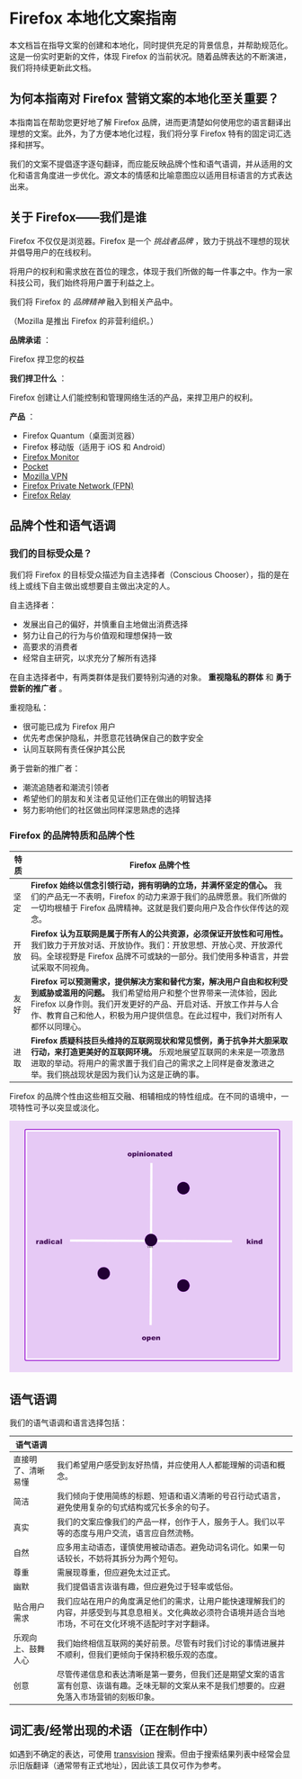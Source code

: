 # Firefox 本地化文案指南

本文档旨在指导文案的创建和本地化，同时提供充足的背景信息，并帮助规范化。这是一份实时更新的文件，体现 Firefox 的当前状况。随着品牌表达的不断演进，我们将持续更新此文档。

## 为何本指南对 Firefox 营销文案的本地化至关重要？

本指南旨在帮助您更好地了解 Firefox 品牌，进而更清楚如何使用您的语言翻译出理想的文案。此外，为了方便本地化过程，我们将分享 Firefox 特有的固定词汇选择和拼写。

我们的文案不提倡逐字逐句翻译，而应能反映品牌个性和语气语调，并从适用的文化和语言角度进一步优化。源文本的情感和比喻意图应以适用目标语言的方式表达出来。

## 关于 Firefox——我们是谁

Firefox 不仅仅是浏览器。Firefox 是一个 *挑战者品牌* ，致力于挑战不理想的现状并倡导用户的在线权利。

将用户的权利和需求放在首位的理念，体现于我们所做的每一件事之中。作为一家科技公司，我们始终将用户置于利益之上。

我们将 Firefox 的 *品牌精神* 融入到相关产品中。

（Mozilla 是推出 Firefox 的非营利组织。）

**品牌承诺** ：

Firefox 捍卫您的权益

**我们捍卫什么** ：

Firefox 创建让人们能控制和管理网络生活的产品，来捍卫用户的权利。

**产品** ：

* Firefox Quantum（桌面浏览器）
* Firefox 移动版（适用于 iOS 和 Android）
* [Firefox Monitor](https://monitor.firefox.com/)
* [Pocket](https://play.google.com/store/apps/)
* [Mozilla VPN](https://vpn.mozilla.org/)
* [Firefox Private Network (FPN)](https://fpn.firefox.com/)
* [Firefox Relay](https://relay.firefox.com/)

## 品牌个性和语气语调

### 我们的目标受众是？

我们将 Firefox 的目标受众描述为自主选择者（Conscious Chooser），指的是在线上或线下自主做出或想要自主做出决定的人。

自主选择者：

* 发展出自己的偏好，并慎重自主地做出消费选择
* 努力让自己的行为与价值观和理想保持一致
* 高要求的消费者
* 经常自主研究，以求充分了解所有选择

在自主选择者中，有两类群体是我们要特别沟通的对象。 **重视隐私的群体** 和 **勇于尝新的推广者** 。

重视隐私：

* 很可能已成为 Firefox 用户
* 优先考虑保护隐私，并愿意花钱确保自己的数字安全
* 认同互联网有责任保护其公民

勇于尝新的推广者：

* 潮流追随者和潮流引领者
* 希望他们的朋友和关注者见证他们正在做出的明智选择
* 努力影响他们的社区做出同样深思熟虑的选择

### Firefox 的品牌特质和品牌个性

| **特质** |                                                                   **Firefox 品牌个性**                                                                    |
|--------|-------------------------------------------------------------------------------------------------------------------------------------------------------|
| 坚定     | **Firefox 始终以信念引领行动，拥有明确的立场，并满怀坚定的信心。** 我们的产品无一不表明，Firefox 的动力来源于我们的品牌愿景。我们所做的一切均根植于 Firefox 品牌精神。这就是我们要向用户及合作伙伴传达的观念。                                |
| 开放     | **Firefox 认为互联网是属于所有人的公共资源，必须保证开放性和可用性。** 我们致力于开放对话、开放协作。我们：开放思想、开放心灵、开放源代码。全球视野是 Firefox 品牌不可或缺的一部分。我们使用多种语言，并尝试采取不同视角。                              |
| 友好     | **Firefox 可以预测需求，提供解决方案和替代方案，解决用户自由和权利受到威胁或滥用的问题。** 我们希望给用户和整个世界带来一流体验，因此 Firefox 以身作则。我们开发更好的产品、开启对话、开放工作并与人合作、教育自己和他人，积极为用户提供信息。在此过程中，我们对所有人都怀以同理心。 |
| 进取     | **Firefox 质疑科技巨头维持的互联网现状和常见惯例，勇于抗争并大胆采取行动，来打造更美好的互联网环境。** 乐观地展望互联网的未来是一项激昂进取的举动。将用户的需求置于我们自己的需求之上同样是奋发激进之举。我们挑战现状是因为我们认为这是正确的事。                       |

Firefox 的品牌个性由这些相互交融、相辅相成的特性组成。在不同的语境中，一项特性可予以突显或淡化。

![Firefox 个性表](../images/firefox_marketing/firefox_personality_en.png)

## 语气语调

我们的语气语调和语言选择包括：

|   语气语调    |                                                                                |
|-----------|--------------------------------------------------------------------------------|
| 直接明了、清晰易懂 | 我们希望用户感受到友好热情，并应使用人人都能理解的词语和概念。                                                |
| 简洁        | 我们倾向于使用简练的标题、短语和语义清晰的号召行动式语言，避免使用复杂的句式结构或冗长多余的句子。                              |
| 真实        | 我们的文案应像我们的产品一样，创作于人，服务于人。我们以平等的态度与用户交流，语言应自然流畅。                                |
| 自然        | 应多用主动语态，谨慎使用被动语态。避免动词名词化。如果一句话较长，不妨将其拆分为两个短句。                                  |
| 尊重        | 需展现尊重，但应避免太过正式。                                                                |
| 幽默        | 我们提倡语言诙谐有趣，但应避免过于轻率或低俗。                                                        |
| 贴合用户需求    | 我们应站在用户的角度满足他们的需求，让用户能快速理解我们的内容，并感受到与其息息相关。文化典故必须符合语境并适合当地市场，不可在文化环境不适配时字对字翻译。 |
| 乐观向上、鼓舞人心 | 我们始终相信互联网的美好前景。尽管有时我们讨论的事情进展并不顺利，但我们更倾向于保持积极乐观的态度。                             |
| 创意        | 尽管传递信息和表达清晰是第一要务，但我们还是期望文案的语言富有创意、诙谐有趣。乏味无聊的文案从来不是我们想要的。应避免落入市场营销的刻板印象。        |

## 词汇表/经常出现的术语（正在制作中）

如遇到不确定的表达，可使用 [transvision](https://transvision.mozfr.org/) 搜索。但由于搜索结果列表中经常会显示旧版翻译（通常带有正式地址），因此该工具仅可作为参考。
